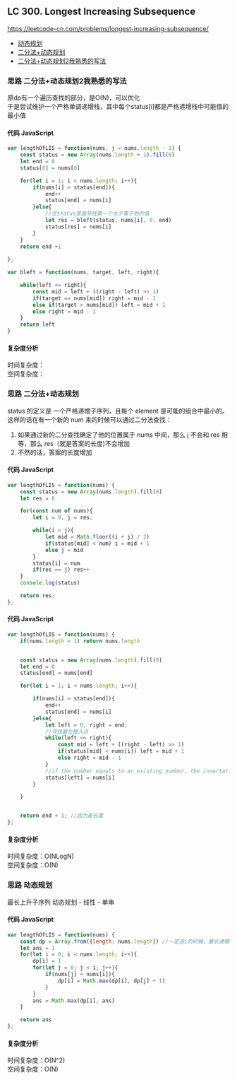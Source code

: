 ## LC 300. Longest Increasing Subsequence

https://leetcode-cn.com/problems/longest-increasing-subsequence/

- [动态规划](#思路-动态规划)
- [二分法+动态规划](#思路-二分法+动态规划)
- [二分法+动态规划2我熟悉的写法](#思路-二分法+动态规划2我熟悉的写法)

### 思路 二分法+动态规划2我熟悉的写法
原dp有一个遍历查找的部分，是O(N)，可以优化  
于是尝试维护一个严格单调递增栈，其中每个status[i]都是严格递增栈中可能值的最小值

#### 代码 JavaScript

```JavaScript
var lengthOfLIS = function(nums, j = nums.length - 1) {
    const status = new Array(nums.length + 1).fill(0)
    let end = 0
    status[0] = nums[0]

    for(let i = 1; i < nums.length; i++){
        if(nums[i] > status[end]){
            end++
            status[end] = nums[i]
        }else{
            //在status里面寻找第一个大于等于他的值
            let res = bleft(status, nums[i], 0, end)
            status[res] = nums[i]
        }
    }
    return end +1
    
};

var bleft = function(nums, target, left, right){

    while(left <= right){
        const mid = left + ((right - left) >> 1)
        if(target == nums[mid]) right = mid - 1
        else if(target > nums[mid]) left = mid + 1
        else right = mid - 1
    }
    return left
}


```

#### 复杂度分析
时间复杂度： </br>
空间复杂度：

### 思路 二分法+动态规划

status 的定义是 一个严格递增子序列，且每个 element 是可能的组合中最小的。
这样的话在有一个新的 num 来的时候可以通过二分法查找：

1. 如果通过新的二分查找确定了他的位置属于 nums 中间，那么 j 不会和 res 相等，那么 res（就是答案的长度)不会增加
2. 不然的话，答案的长度增加

#### 代码 JavaScript

```JavaScript
var lengthOfLIS = function(nums) {
    const status = new Array(nums.length).fill(0)
    let res = 0

    for(const num of nums){
        let i = 0, j = res;

        while(i < j){
            let mid = Math.floor((i + j) / 2)
            if(status[mid] < num) i = mid + 1
            else j = mid
        }
        status[i] = num
        if(res == j) res++
    }
    console.log(status)

    return res;
};

```

#### 代码 JavaScript

```JavaScript
var lengthOfLIS = function(nums) {
    if(nums.length < 1) return nums.length


    const status = new Array(nums.length).fill(0)
    let end = 0
    status[end] = nums[end]

    for(let i = 1; i < nums.length; i++){

        if(nums[i] > status[end]){
            end++
            status[end] = nums[i]
        }else{
            let left = 0, right = end;
            //寻找最左插入点
            while(left <= right){
                const mid = left + ((right - left) >> 1)
                if(status[mid] < nums[i]) left = mid + 1
                else right = mid - 1
            }
            //if the number equals to an existing number, the insertation place will be the same
            status[left] = nums[i]
        }

    }


    return end + 1; //因为是长度
};

```

#### 复杂度分析

时间复杂度：O(NLogN) </br>
空间复杂度：O(N)

### 思路 动态规划

最长上升子序列
动态规划 - 线性 - 单串
#### 代码 JavaScript

```JavaScript
var lengthOfLIS = function(nums) {
    const dp = Array.from({length: nums.length}) //一定选i的时候，最长递增子序列的长度
    let ans = 1
    for(let i = 0; i < nums.length; i++){
        dp[i] = 1
        for(let j = 0; j < i; j++){
            if(nums[j] < nums[i]){
                dp[i] = Math.max(dp[i], dp[j] + 1)
            }
        }
        ans = Math.max(dp[i], ans)
    }

    return ans
};

```

#### 复杂度分析

时间复杂度：O(N^2) </br>
空间复杂度：O(N)
